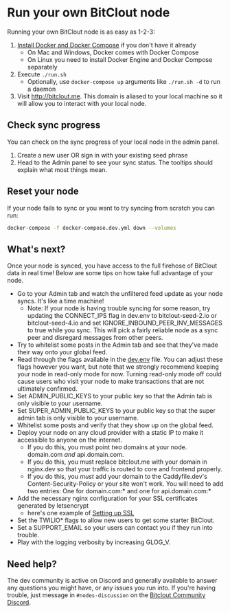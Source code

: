 # Run your own BitClout node

Running your own BitClout node is as easy as 1-2-3:

1. [Install Docker and Docker Compose](https://docs.docker.com/get-docker/) if you don't have it already
    * On Mac and Windows, Docker comes with Docker Compose
    * On Linux you need to install Docker Engine and Docker Compose separately
2. Execute `./run.sh`
    * Optionally, use `docker-compose up` arguments like `./run.sh -d` to run a daemon
3. Visit http://bitclout.me. This domain is aliased to your local machine so it will
   allow you to interact with your local node.

## Check sync progress

You can check on the sync progress of your local node in the admin panel.

1. Create a new user OR sign in with your existing seed phrase
2. Head to the Admin panel to see your sync status. The tooltips should explain what
   most things mean.

## Reset your node

If your node fails to sync or you want to try syncing from scratch you can run:

```bash
docker-compose -f docker-compose.dev.yml down --volumes
```
## What's next?
Once your node is synced, you have access to the full firehose of BitClout
data in real time! Below are some tips on how take full advantage of your node.
* Go to your Admin tab and watch the unfiltered feed update as your node
  syncs. It's like a time machine!
  - Note: If your node is having trouble syncing for some reason, try updating
    the CONNECT_IPS flag in dev.env to bitclout-seed-2.io or bitclout-seed-4.io and set
    IGNORE\_INBOUND\_PEER\_INV\_MESSAGES to true while you sync. This will pick
    a fairly reliable node as a sync peer and disregard messages from other
    peers.
* Try to whitelist some posts in the Admin tab and see that they've made their way
  onto your global feed.
* Read through the flags available in the [dev.env](https://github.com/bitclout/run/blob/main/dev.env)
  file. You can adjust these flags however you want, but note that we strongly
  recommend keeping your node in read-only mode for now. Turning read-only mode
  off could cause users who visit your node to make transactions that are not
  ultimately confirmed.
* Set ADMIN\_PUBLIC\_KEYS to your public key so that the Admin tab is only
  visible to your username.
* Set SUPER\_ADMIN\_PUBLIC\_KEYS to your public key so that the super admin tab is only
  visible to your username.
* Whitelist some posts and verify that they show up on the global feed.
* Deploy your node on any cloud provider with a static IP to make it accessible
  to anyone on the internet.
  - If you do this, you must point *two* domains at your node.
    domain.com *and* api.domain.com.
  - If you do this, you must replace bitclout.me with your domain in nginx.dev so
    that your traffic is routed to core and frontend properly.
  - If you do this, you *must* add your domain to the Caddyfile.dev's
    Content-Security-Policy or your site won't work. You will need to add two
    entries: One for domain.com:\* and one for api.domain.com:\*
* Add the necessary nginx configuration for your SSL certificates generated by letsencrypt
  - here's one example of [Setting up SSL](https://github.com/addanus/bitclout_helper/tree/main/SSL-support)
* Set the TWILIO\* flags to allow new users to get some starter BitClout.
* Set a SUPPORT\_EMAIL so your users can contact you if they run into trouble.
* Play with the logging verbosity by increasing GLOG\_V.

## Need help?
The dev community is active on Discord and generally available to answer any
questions you might have, or any issues you run into. If you're having trouble, just
message in `#nodes-discussion` on the [Bitclout Community Discord](https://discord.com/invite/bitclout).

